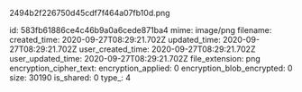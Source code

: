 2494b2f226750d45cdf7f464a07fb10d.png

id: 583fb61886ce4c46b9a0a6cede871ba4
mime: image/png
filename: 
created_time: 2020-09-27T08:29:21.702Z
updated_time: 2020-09-27T08:29:21.702Z
user_created_time: 2020-09-27T08:29:21.702Z
user_updated_time: 2020-09-27T08:29:21.702Z
file_extension: png
encryption_cipher_text: 
encryption_applied: 0
encryption_blob_encrypted: 0
size: 30190
is_shared: 0
type_: 4